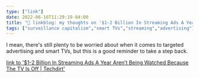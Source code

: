 ```yaml
---
type: ["link"]
date: 2022-06-16T11:29:19-04:00
title: "🔗 linkblog: my thoughts on '$1-2 Billion In Streaming Ads A Year Aren’t Being Watched Because The TV Is Off | Techdirt'"
tags: ["surveillance capitalism","smart TVs","streaming","advertising"]
---
```

I mean, there's still plenty to be worried about when it comes to targeted advertising and smart TVs, but this is a good reminder to take a step back.
 

[link to '$1-2 Billion In Streaming Ads A Year Aren’t Being Watched Because The TV Is Off | Techdirt'](https://www.techdirt.com/2022/06/16/1-2-billion-in-streaming-ads-a-year-arent-being-watched-because-the-tv-is-off/)
